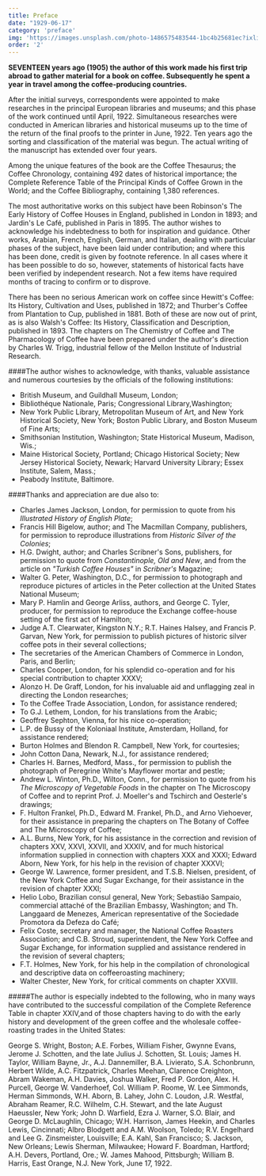 ```yaml
---
title: Preface
date: "1929-06-17"
category: 'preface'
img: 'https://images.unsplash.com/photo-1486575483544-1bc4b25681ec?ixlib=rb-1.2.1&auto=format&fit=crop&w=1350&q=80'
order: '2'
---
```



**SEVENTEEN years ago (1905) the author of this work made his first trip abroad to gather material for a book on coffee. Subsequently he spent a year in travel among the coffee-producing countries.** 

After the initial surveys, correspondents were appointed to make researches in the principal European libraries and museums;
and this phase of the work continued until April, 1922. Simultaneous researches were conducted in American
libraries and historical museums up to the time of the return of the final proofs to the printer in June, 1922.
Ten years ago the sorting and classification of the material was begun. The actual writing of the
manuscript has extended over four years. 


Among the unique features of the book are the Coffee Thesaurus; the Coffee Chronology, containing 492
dates of historical importance; the Complete Reference Table of the Principal Kinds of Coffee Grown in the
World; and the Coffee Bibliography, containing 1,380 references.
  
The most authoritative works on this subject have been Robinson's The Early History of Coffee Houses in
England, published in London in 1893; and Jardin's Le Café, published in Paris in 1895. The author wishes to
acknowledge his indebtedness to both for inspiration and guidance. Other works, Arabian, French, English,
German, and Italian, dealing with particular phases of the subject, have been laid under contribution; and
where this has been done, credit is given by footnote reference. In all cases where it has been possible to do
so, however, statements of historical facts have been verified by independent research. Not a few items have
required months of tracing to confirm or to disprove.  

There has been no serious American work on coffee since Hewitt's Coffee: Its History, Cultivation and
Uses, published in 1872; and Thurber's Coffee from Plantation to Cup, published in 1881. Both of these are
now out of print, as is also Walsh's Coffee: Its History, Classification and Description, published in 1893.
The chapters on The Chemistry of Coffee and The Pharmacology of Coffee have been prepared under the
author's direction by Charles W. Trigg, industrial fellow of the Mellon Institute of Industrial Research.  

####The author wishes to acknowledge, with thanks, valuable assistance and numerous courtesies by the officials of the following institutions:

- British Museum, and Guildhall Museum, London;
- Bibliothéque Nationale, Paris; Congressional Library,Washington; 
- New York Public Library, Metropolitan Museum of Art, and New York Historical Society, New York; Boston Public Library, and Boston Museum of Fine Arts; 
- Smithsonian Institution, Washington; State Historical Museum, Madison, Wis.; 
- Maine Historical Society, Portland; Chicago Historical Society; New Jersey Historical Society, Newark; Harvard University Library; Essex Institute, Salem, Mass.;
- Peabody Institute, Baltimore.

####Thanks and appreciation are due also to:

- Charles James Jackson, London, for permission to quote from his *Illustrated History of English Plate*;
- Francis Hill Bigelow, author; and The Macmillan Company, publishers, for permission to reproduce illustrations from *Historic Silver of the Colonies*;
- H.G. Dwight, author; and Charles Scribner's Sons, publishers, for permission to quote from *Constantinople, Old and New*, and from the article on *"Turkish Coffee Houses"* in *Scribner's* Magazine;
- Walter G. Peter, Washington, D.C., for permission to photograph and reproduce pictures of articles in the Peter collection at the United States National Museum;
- Mary P. Hamlin and George Arliss, authors, and George C. Tyler, producer, for permission to reproduce the Exchange coffee-house setting of the first act of Hamilton;
- Judge A.T. Clearwater, Kingston N.Y.; R.T. Haines Halsey, and Francis P. Garvan, New York, for permission to publish pictures of historic silver coffee pots in their several collections;
- The secretaries of the American Chambers of Commerce in London, Paris, and Berlin;
- Charles Cooper, London, for his splendid co-operation and for his special contribution to chapter XXXV;
- Alonzo H. De Graff, London, for his invaluable aid and unflagging zeal in directing the London researches;
- To the Coffee Trade Association, London, for assistance rendered;
- To G.J. Lethem, London, for his translations from the Arabic;
- Geoffrey Sephton, Vienna, for his nice co-operation;
- L.P. de Bussy of the Koloniaal Institute, Amsterdam, Holland, for assistance rendered;
- Burton Holmes and Blendon R. Campbell, New York, for courtesies;
- John Cotton Dana, Newark, N.J., for assistance rendered;
- Charles H. Barnes, Medford, Mass., for permission to publish the photograph of Peregrine White's Mayflower mortar and pestle;
- Andrew L. Winton, Ph.D., Wilton, Conn., for permission to quote from his *The Microscopy of Vegetable Foods* in the chapter on The Microscopy of Coffee and to reprint Prof. J. Moeller's and Tschirch and Oesterle's drawings;
- F. Hulton Frankel, Ph.D., Edward M. Frankel, Ph.D., and Arno Viehoever, for their assistance in preparing the chapters on The Botany of Coffee and The Microscopy of Coffee;
- A.L. Burns, New York, for his assistance in the correction and revision of chapters XXV, XXVI, XXVII, and XXXIV, and for much historical information supplied in connection with chapters XXX and XXXI; Edward Aborn, New York, for his help in the revision of chapter XXXVI;
- George W. Lawrence, former president, and T.S.B. Nielsen, president, of the New York Coffee and Sugar Exchange, for their assistance in the revision of chapter XXXI;
- Helio Lobo, Brazilian consul general, New York; Sebastião Sampaio, commercial attaché of the Brazilian Embassy, Washington; and Th. Langgaard de Menezes, American representative of the Sociedade Promotora da Defeza do Café;
- Felix Coste, secretary and manager, the National Coffee Roasters Association; and C.B. Stroud, superintendent, the New York Coffee and Sugar Exchange, for information supplied and assistance rendered in the revision of several chapters;
- F.T. Holmes, New York, for his help in the compilation of chronological and descriptive data on coffeeroasting machinery;
- Walter Chester, New York, for critical comments on chapter XXVIII.


#####The author is especially indebted to the following, who in many ways have contributed to the successful compilation of the Complete Reference Table in chapter XXIV,and of those chapters having to do with the early history and development of the green coffee and the wholesale coffee-roasting trades in the United States:

George S. Wright, Boston; A.E. Forbes, William Fisher, Gwynne Evans, Jerome J. Schotten, and the late
Julius J. Schotten, St. Louis; James H. Taylor, William Bayne, Jr., A.J. Dannemiller, B.A. Livierato, S.A.
Schonbrunn, Herbert Wilde, A.C. Fitzpatrick, Charles Meehan, Clarence Creighton, Abram Wakeman, A.H.
Davies, Joshua Walker, Fred P. Gordon, Alex. H. Purcell, George W. Vanderhoef, Col. William P. Roome,
W. Lee Simmonds, Herman Simmonds, W.H. Aborn, B. Lahey, John C. Loudon, J.R. Westfal, Abraham
Reamer, R.C. Wilhelm, C.H. Stewart, and the late August Haeussler, New York; John D. Warfield, Ezra J.
Warner, S.O. Blair, and George D. McLaughlin, Chicago; W.H. Harrison, James Heekin, and Charles Lewis,
Cincinnati; Albro Blodgett and A.M. Woolson, Toledo; R.V. Engelhard and Lee G. Zinsmeister, Louisville;
E.A. Kahl, San Francisco; S. Jackson, New Orleans; Lewis Sherman, Milwaukee; Howard F. Boardman,
Hartford; A.H. Devers, Portland, Ore.; W. James Mahood, Pittsburgh; William B. Harris, East Orange, N.J.
New York, June 17, 1922.